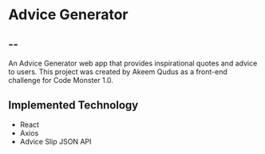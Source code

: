 # Advice Generator
--
--

An Advice Generator web app that provides inspirational quotes and advice to users. This project was created by Akeem Qudus as a front-end challenge for Code Monster 1.0.

## Implemented Technology
- React
- Axios
- Advice Slip JSON API